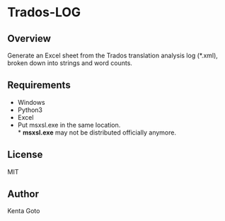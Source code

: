 # Trados-LOG 

## Overview
Generate an Excel sheet from the Trados translation analysis log (*.xml), broken down into strings and word counts.  

## Requirements
- Windows
- Python3
- Excel
- Put msxsl.exe in the same location.  
    \* **msxsl.exe** may not be distributed officially anymore.

## License
MIT

## Author
Kenta Goto
